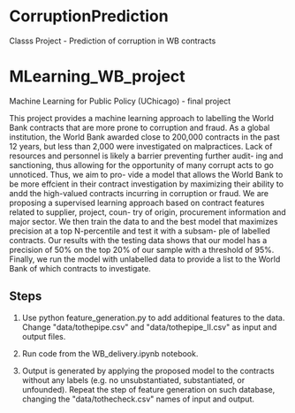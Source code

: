 # CorruptionPrediction
Classs Project - Prediction of corruption in WB contracts

# MLearning_WB_project
Machine Learning for Public Policy (UChicago) - final project

This project provides a machine learning approach to labelling
the World Bank contracts that are more prone to corruption
and fraud. As a global institution, the World Bank awarded
close to 200,000 contracts in the past 12 years, but less than
2,000 were investigated on malpractices. Lack of resources
and personnel is likely a barrier preventing further audit-
ing and sanctioning, thus allowing for the opportunity of
many corrupt acts to go unnoticed. Thus, we aim to pro-
vide a model that allows the World Bank to be more effcient
in their contract investigation by maximizing their ability
to andd the high-valued contracts incurring in corruption or
fraud. We are proposing a supervised learning approach
based on contract features related to supplier, project, coun-
try of origin, procurement information and major sector. We
then train the data to and the best model that maximizes
precision at a top N-percentile and test it with a subsam-
ple of labelled contracts. Our results with the testing data
shows that our model has a precision of 50% on the top 20%
of our sample with a threshold of 95%. Finally, we run the
model with unlabelled data to provide a list to the World
Bank of which contracts to investigate.

## Steps
1) Use python feature_generation.py to add additional features to the data. Change "data/tothepipe.csv" and "data/tothepipe_II.csv" as 
input and output files.

2) Run code from the WB_delivery.ipynb notebook.

3) Output is generated by applying the proposed model to the contracts without any labels (e.g. no unsubstantiated, substantiated, or 
unfounded). Repeat the step of feature generation on such database, changing the "data/tothecheck.csv" names of input and output.
